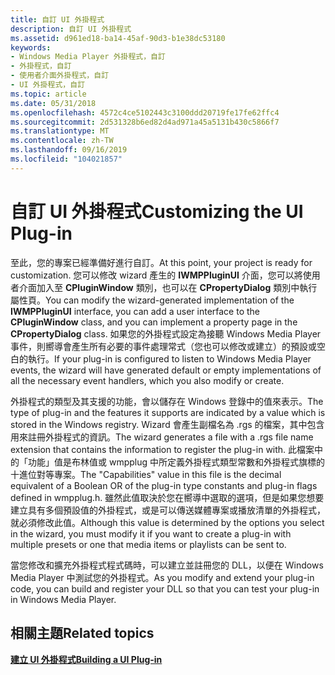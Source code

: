 ```yaml
---
title: 自訂 UI 外掛程式
description: 自訂 UI 外掛程式
ms.assetid: d961ed18-ba14-45af-90d3-b1e38dc53180
keywords:
- Windows Media Player 外掛程式，自訂
- 外掛程式，自訂
- 使用者介面外掛程式，自訂
- UI 外掛程式，自訂
ms.topic: article
ms.date: 05/31/2018
ms.openlocfilehash: 4572c4ce5102443c3100ddd20719fe17fe62ffc4
ms.sourcegitcommit: 2d531328b6ed82d4ad971a45a5131b430c5866f7
ms.translationtype: MT
ms.contentlocale: zh-TW
ms.lasthandoff: 09/16/2019
ms.locfileid: "104021857"
---
```

# <a name="customizing-the-ui-plug-in"></a><span data-ttu-id="bffbf-107">自訂 UI 外掛程式</span><span class="sxs-lookup"><span data-stu-id="bffbf-107">Customizing the UI Plug-in</span></span>

<span data-ttu-id="bffbf-108">至此，您的專案已經準備好進行自訂。</span><span class="sxs-lookup"><span data-stu-id="bffbf-108">At this point, your project is ready for customization.</span></span> <span data-ttu-id="bffbf-109">您可以修改 wizard 產生的 **IWMPPluginUI** 介面，您可以將使用者介面加入至 **CPluginWindow** 類別，也可以在 **CPropertyDialog** 類別中執行屬性頁。</span><span class="sxs-lookup"><span data-stu-id="bffbf-109">You can modify the wizard-generated implementation of the **IWMPPluginUI** interface, you can add a user interface to the **CPluginWindow** class, and you can implement a property page in the **CPropertyDialog** class.</span></span> <span data-ttu-id="bffbf-110">如果您的外掛程式設定為接聽 Windows Media Player 事件，則嚮導會產生所有必要的事件處理常式（您也可以修改或建立）的預設或空白的執行。</span><span class="sxs-lookup"><span data-stu-id="bffbf-110">If your plug-in is configured to listen to Windows Media Player events, the wizard will have generated default or empty implementations of all the necessary event handlers, which you also modify or create.</span></span>

<span data-ttu-id="bffbf-111">外掛程式的類型及其支援的功能，會以儲存在 Windows 登錄中的值來表示。</span><span class="sxs-lookup"><span data-stu-id="bffbf-111">The type of plug-in and the features it supports are indicated by a value which is stored in the Windows registry.</span></span> <span data-ttu-id="bffbf-112">Wizard 會產生副檔名為 .rgs 的檔案，其中包含用來註冊外掛程式的資訊。</span><span class="sxs-lookup"><span data-stu-id="bffbf-112">The wizard generates a file with a .rgs file name extension that contains the information to register the plug-in with.</span></span> <span data-ttu-id="bffbf-113">此檔案中的「功能」值是布林值或 wmpplug 中所定義外掛程式類型常數和外掛程式旗標的十進位對等專案。</span><span class="sxs-lookup"><span data-stu-id="bffbf-113">The "Capabilities" value in this file is the decimal equivalent of a Boolean OR of the plug-in type constants and plug-in flags defined in wmpplug.h.</span></span> <span data-ttu-id="bffbf-114">雖然此值取決於您在嚮導中選取的選項，但是如果您想要建立具有多個預設值的外掛程式，或是可以傳送媒體專案或播放清單的外掛程式，就必須修改此值。</span><span class="sxs-lookup"><span data-stu-id="bffbf-114">Although this value is determined by the options you select in the wizard, you must modify it if you want to create a plug-in with multiple presets or one that media items or playlists can be sent to.</span></span>

<span data-ttu-id="bffbf-115">當您修改和擴充外掛程式程式碼時，可以建立並註冊您的 DLL，以便在 Windows Media Player 中測試您的外掛程式。</span><span class="sxs-lookup"><span data-stu-id="bffbf-115">As you modify and extend your plug-in code, you can build and register your DLL so that you can test your plug-in in Windows Media Player.</span></span>

## <a name="related-topics"></a><span data-ttu-id="bffbf-116">相關主題</span><span class="sxs-lookup"><span data-stu-id="bffbf-116">Related topics</span></span>

<dl> <dt>

[<span data-ttu-id="bffbf-117">**建立 UI 外掛程式**</span><span class="sxs-lookup"><span data-stu-id="bffbf-117">**Building a UI Plug-in**</span></span>](building-a-ui-plug-in.md)
</dt> </dl>

 

 




